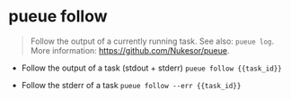 # pueue follow
> Follow the output of a currently running task.
> See also: `pueue log`.
> More information: <https://github.com/Nukesor/pueue>.

- Follow the output of a task (stdout + stderr)
`pueue follow {{task_id}}`

- Follow the stderr of a task
`pueue follow --err {{task_id}}`
